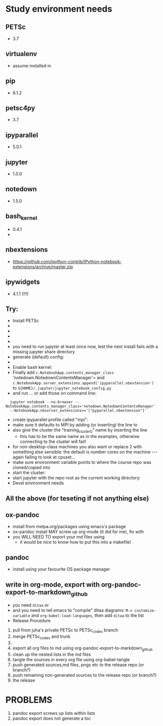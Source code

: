 Study environment needs
=======================

PETSc
-----

-   3.7

virtualenv
----------

-   assume installed in

pip
---

-   8.1.2

petsc4py
--------

-   3.7

ipyparallel
-----------

-   5.0.1

jupyter
-------

-   1.0.0

notedown
--------

-   1.5.0

bash<sub>kernel</sub>
---------------------

-   0.4.1
-   

nbextensions
------------

-   <https://github.com/ipython-contrib/IPython-notebook-extensions/archive/master.zip>

ipywidgets
----------

-   4.1.1 (!!!)

Try:
----

-   Install PETSc
-   
-   
-   
-   
-   you need to run jupyter at least once now, lest the next install fails with a missing jupyter share directory
-   generate (default) config:
-   
-   Enable bash kernel:
-   Finally add `c.NotebookApp.contents_manager_class ` 'notedown.NotedownContentsManager'= and `c.NotebookApp.server_extensions.append('ipyparallel.nbextension')` to `${HOME}/.jupyter/jupyter_notebook_config.py`
-   and run … or add those on command line:

``` {.bash}
  jupyter notebook --no-browser --NotebookApp.contents_manager_class='notedown.NotedownContentsManager'
  --NotebookApp.nbserver_extensions=='["pyparallel.nbextension"]'
```

-   create ipyparallel profile called "mpi":
-   make sure it defaults to MPI by adding (or inserting) the line to
-   also give the cluster the "training<sub>cluster0</sub>" name by inserting the line
    -   this has to be the same name as in the examples, otherwise connecting to the cluster will fail!
-   for non-desktop-class machines you also want or replace 2 with something else sensible: the default is number cores on the machine --- again failing to look at cpuset...
-   make sure environment variable points to where the course repo was cloned/copied into
-   start the cluster:
-   start jupyter with the repo root as the current working directory:
-   Devel environment needs

All the above (for teseting if not anything else)
-------------------------------------------------

ox-pandoc
---------

-   install from melpa.org/packages using emacs's package
-   ox-pandoc install MAY screw up org-mode (it did for me), fix with
-   you WILL NEED TO export your md files using
    -   it would be nice to know how to put this into a makefile!

pandoc
------

-   install using your favourite OS package manager

write in org-mode, export with org-pandoc-export-to-markdown<sub>github</sub>
-----------------------------------------------------------------------------

-   you need `ditaa` or
-   and you need to tell emacs to "compile" ditaa diagrams: `M-x
       customize-variable` and `org-babel-load-languages`, then add `ditaa` to the list
-   Release Procedure

1.  pull from juha's private PETSc to PETSc<sub>codes</sub> branch
2.  merge PETSc<sub>codes</sub> and trunk
3.  
4.  export all org files to md using org-pandoc-export-to-markdown<sub>github</sub>
5.  clean up the nested lists in the md files
6.  tangle the sources in every org file using org-babel-tangle
7.  push generated sources,md files, pngs etc to the release repo (or branch?)
8.  push remaining non-generated sources to the release repo (or branch?)
9.   the release

PROBLEMS
========

1.  pandoc export screws up lists within lists
2.  pandoc export does not generate a toc
